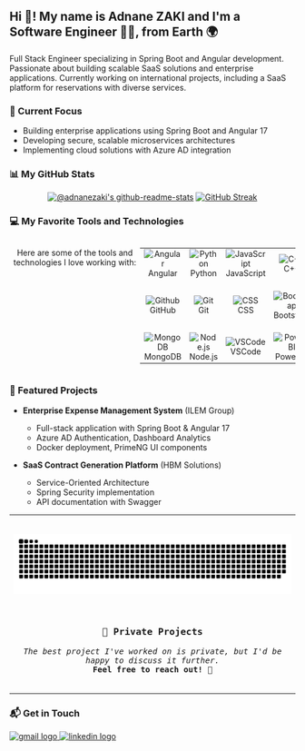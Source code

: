 <h2 align="left">Hi 👋! My name is Adnane ZAKI and I'm a Software Engineer 🧑‍💻, from Earth 🌍</h2>

<p align="left">
  Full Stack Engineer specializing in Spring Boot and Angular development. Passionate about building scalable SaaS solutions and enterprise applications. Currently working on international projects, including a SaaS platform for reservations with diverse services.
</p>

### 🎯 Current Focus
- Building enterprise applications using Spring Boot and Angular 17
- Developing secure, scalable microservices architectures
- Implementing cloud solutions with Azure AD integration

### 📊 My GitHub Stats

<p align="center">
<a href="https://github.com/adnanezaki?tab=repositories"><img src="https://github-readme-stats-one-bice.vercel.app/api?username=adnanezaki&theme=gotham&show_icons=true&count_private=true&hide_border=true&role=OWNER,ORGANIZATION_MEMBER,COLLABORATOR"  width="48%" alt="@adnanezaki's github-readme-stats"/></a>
<a href="https://git.io/streak-stats"><img src="https://github-readme-streak-stats.herokuapp.com?user=adnanezaki&theme=tokyonight-duo&mode=weekly" alt="GitHub Streak" /></a>
</p>

### 💻 My Favorite Tools and Technologies

<div style="display: flex; align-items: flex-start; align: center">
  <p align="center">Here are some of the tools and technologies I love working with:</p>
  <table align="center">
    <tr>
      <td align="center" width="96">
          <img src="https://skillicons.dev/icons?i=angular" alt="Angular" width="65" height="65" />
        <br>Angular
      </td>
      <td align="center" width="96">
          <img src="https://techstack-generator.vercel.app/python-icon.svg" alt="Python" width="65" height="65" />
        <br>Python
      </td>
      <td align="center" width="96">
          <img src="https://techstack-generator.vercel.app/js-icon.svg" alt="JavaScript" width="65" height="65" />
        <br>JavaScript
      </td>
      <td align="center" width="96">
          <img src="https://techstack-generator.vercel.app/cpp-icon.svg" alt="C++" width="65" height="65" />
        <br>C++
      </td>
      <td align="center" width="96">
          <img src="https://techstack-generator.vercel.app/mysql-icon.svg" alt="MySQL" width="65" height="65" />
        <br>MySQL
      </td>
      <td align="center" width="96">
          <img src="https://techstack-generator.vercel.app/ts-icon.svg" alt="TypeScript" width="65" height="65" />
        <br>TypeScript
      </td>
    </tr>
    <tr>
      <td align="center" width="96">
          <img src="https://techstack-generator.vercel.app/github-icon.svg" alt="Github" width="65" height="65" />
        <br>GitHub
      </td>
      <td align="center" width="96"> 
          <img src="https://user-images.githubusercontent.com/25181517/192108372-f71d70ac-7ae6-4c0d-8395-51d8870c2ef0.png" width="48" height="48" alt="Git" />
        <br>Git
      </td>
      <td align="center" width="96">
          <img src="https://skillicons.dev/icons?i=css" width="48" height="48" alt="CSS" />
        <br>CSS
      </td>
      <td align="center" width="96">
          <img src="https://skillicons.dev/icons?i=bootstrap" width="48" height="48" alt="Bootstrap" />
        <br>Bootstrap
      </td>
      <td align="center" width="96">
          <img src="https://skillicons.dev/icons?i=spring" width="48" height="48" alt="Spring Boot" />
        <br>Spring Boot
      </td>
      <td align="center" width="96">
          <img src="https://skillicons.dev/icons?i=html" width="48" height="48" alt="HTML5" />
        <br>HTML5
      </td>
    </tr>
    <tr>
      <td align="center" width="96">
          <img src="https://skillicons.dev/icons?i=mongodb" width="48" height="48" alt="MongoDB" />
        <br>MongoDB
      </td>
      <td align="center" width="96">
          <img src="https://skillicons.dev/icons?i=nodejs" width="48" height="48" alt="Node.js" />
        <br>Node.js
      </td>
      <td align="center" width="96">
          <img src="https://skillicons.dev/icons?i=vscode" width="48" height="48" alt="VSCode" />
        <br>VSCode
      </td>
      <td align="center" width="96">
          <img src="https://upload.wikimedia.org/wikipedia/commons/thumb/c/cf/New_Power_BI_Logo.svg/langfr-800px-New_Power_BI_Logo.svg.png" width="48" height="48" alt="Power BI" />
        <br>Power BI
      </td>
      <td align="center" width="96">
          <img src="https://skillicons.dev/icons?i=docker" width="48" height="48" alt="Docker" />
        <br>Docker
      </td>
      <td align="center" width="96">
          <img src="https://skillicons.dev/icons?i=postgres" width="48" height="48" alt="PostgreSQL" />
        <br>PostgreSQL
      </td>
    </tr>
  </table>
  <br><br>
</div>

### 🚀 Featured Projects

- **Enterprise Expense Management System** (ILEM Group)
  - Full-stack application with Spring Boot & Angular 17
  - Azure AD Authentication, Dashboard Analytics
  - Docker deployment, PrimeNG UI components

- **SaaS Contract Generation Platform** (HBM Solutions)
  - Service-Oriented Architecture
  - Spring Security implementation
  - API documentation with Swagger

<div align="center">
  <table>
    <tr>
      <td>
        <kbd>
          <br>
          <p align="center">
            <img src="https://github.com/Platane/snk/raw/output/github-contribution-grid-snake.svg" alt="snake" width="100%"/>
          </p>
          <br>
          <h3 align="center">🔐 Private Projects</h3>
          <p align="center">
            <em>The best project I've worked on is private, but I'd be happy to discuss it further.</em><br>
            <strong>Feel free to reach out! </strong>💫
          </p>
          <br>
        </kbd>
      </td>
    </tr>
  </table>
</div>

### 📬 Get in Touch

<div align="left">
  <a href="mailto:adnanezaki132@gmail.com">
    <img src="https://img.shields.io/static/v1?message=Gmail&logo=gmail&label=&color=D14836&logoColor=white&labelColor=&style=for-the-badge" height="35" alt="gmail logo"  />
  </a>
  <a href="https://www.linkedin.com/in/adnane-zaki-4973791b5/" target="_blank">
    <img src="https://img.shields.io/static/v1?message=LinkedIn&logo=linkedin&label=&color=0077B5&logoColor=white&labelColor=&style=for-the-badge" height="35" alt="linkedin logo"  />
  </a>
</div>
